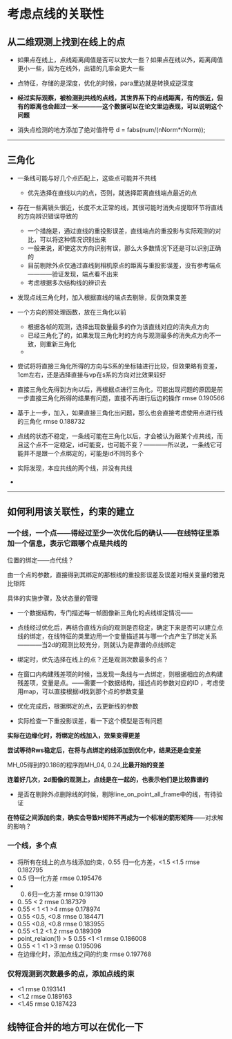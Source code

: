 # 考虑点线的关联性

## 从二维观测上找到在线上的点

+ 如果点在线上，点线距离阈值是否可以放大一些？如果点在线以外，距离阈值更小一些，因为在线外，出错的几率会更大一些
+ 点特征，存储的是深度，优化的时候，para里边就是转换成逆深度
+ **经过实际观察，被检测到共线的点线，其世界系下的点线距离，有的很近，但有的距离也会超过一米————这个数据可以在论文里边表现，可以说明这个问题**





+ 消失点检测的地方添加了绝对值符号 d = fabs(num/(nNorm*rNorm));

___________

## 三角化

+ 一条线可能与好几个点匹配上，这些点可能并不共线
  + 优先选择在直线以内的点，否则，就选择距离直线端点最近的点
+ 存在一些离镜头很近，长度不太正常的线，其很可能时消失点提取环节将直线的方向辨识错误导致的
  + 一个措施是，通过直线的重投影误差，直线端点的重投影与实际观测的对比，可以将这种情况识别出来
  + 一般来说，即使这次方向识别有误，那么大多数情况下还是可以识别正确的
  + 目前剔除外点仅通过直线到相机原点的距离与重投影误差，没有参考端点————验证发现，端点看不出来
  + 考虑根据多次结构线的辨识去
+ 发现点线三角化时，加入根据直线的端点去剔除，反倒效果变差        
+ 一个方向的预处理函数，放在三角化以前
  + 根据各帧的观测，选择出现数量最多的作为该直线对应的消失点方向
  + 已经三角化了的，如果发现三角化时的方向与观测最多的消失点方向不一致，则重新三角化
  + 
+ 尝试将将直接三角化所得的方向与S系的坐标轴进行比较，但效果略有变差，1cm左右，还是选择直接与vp在s系的方向对比效果较好
+ 直接三角化先得到方向以后，再根据点进行三角化，可能出现问题的原因是前一步直接三角化所得的结果有问题，直接不再进行后边的操作             rmse	0.190566
+ 基于上一步，加入，如果直接三角化出问题，那么也会直接考虑使用点进行线的三角化       rmse	0.188732   

+ 点线的状态不稳定，一条线可能在三角化以后，才会被认为跟某个点共线，而且这个点不一定稳定，id可能变，也可能不变？————所以说，一条线它可能并不是跟一个点绑定的，可能是id不同的多个
+ 实际发现，本应共线的两个线，并没有共线

+ 

____________



## 如何利用该关联性，约束的建立

### 一个线，一个点——得经过至少一次优化后的确认——在线特征里添加一个信息，表示它跟哪个点是共线的

位置的绑定——点代线？

由一个点的参数，直接得到其绑定的那根线的重投影误差及误差对相关变量的雅克比矩阵

具体的实施步骤，及状态量的管理

+ 一个数据结构，专门描述每一帧图像新三角化的点线绑定情况——

+ 点线经过优化后，再结合直线方向的观测是否稳定，确定下来是否可以建立点线的绑定，在线特征的类里边用一个变量描述其与哪一个点产生了绑定关系————当2d的观测比较充分，则就认为是靠谱的点线绑定

+ 绑定时，优先选择在线上的点？还是观测次数最多的点？

  

+ 在窗口内构建残差项的时候，当发现一条线与一点绑定，则根据相应的点构建残差项，变量是点。——需要一个数据结构，描述点的参数对应的ID ，考虑使用map，可以直接根据id找到那个点的参数变量

+ 优化完成后，根据绑定的点，去更新线的参数

+ 实际检查一下重投影误差，看一下这个模型是否有问题

**实际在边缘化时，将绑定的线加入，效果变得更差**

**尝试等待Rws稳定后，在将与点绑定的线添加到优化中，结果还是会变差**

MH_05得到的0.186的程序跑MH_04, 0.24,**比最开始的变差**

**连着好几次，2d图像的观测上，点线是在一起的，也表示他们是比较靠谱的**

+ 是否在剔除外点删除线的时候，剔除line_on_point_all_frame中的线，有待验证



**在特征之间添加约束，确实会导致H矩阵不再成为一个标准的箭形矩阵**——对求解的影响？



### 一个线，多个点



+ 将所有在线上的点与线添加约束，0.55 归一化方差，<1.5 <1.5 rmse	0.182795
+ 0.5  归一化方差   rmse	0.195476
+ 0. 6归一化方差     rmse	0.191130
+ 0..55    < 2      rmse	0.187379
+ 0.55 < 1  <1  >4  rmse	0.178974
+ 0.55 <0.5, <0.8     rmse	0.184471
+ 0.55 <0.8, <0.8 rmse	0.183955
+ 0.55 <1.2  <1.2    rmse	0.189309
+   point_relaion(1) > 5 0.55 <1 <1  rmse	0.186008
+ 0.55 < 1  <1  >3 rmse	0.195096
+ 在边缘化时，添加点线之间的约束    rmse	0.197768



### 仅将观测到次数最多的点，添加点线约束

+ <1    rmse	0.193141
+ <1.2     rmse	0.189163
+  <1.45  rmse	0.187423







## 线特征合并的地方可以在优化一下 

